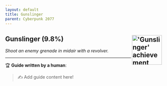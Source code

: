 ```yaml
---
layout: default
title: Gunslinger
parent: Cyberpunk 2077
---
```


## Gunslinger (9.8%) <img align="right" src="https://cdn.cloudflare.steamstatic.com/steamcommunity/public/images/apps/1091500/d13a7170dd835e73cf30a7ee6da0ebf3670c23a1.jpg" alt="'Gunslinger' achievement icon" width="96" height="96">

_Shoot an enemy grenade in midair with a revolver._

---

:trophy: **Guide written by a human**:

> :writing_hand: Add guide content here!

